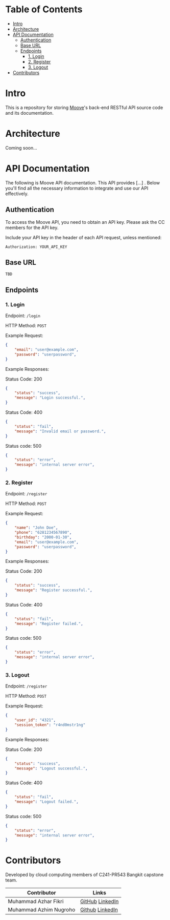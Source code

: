 # Table of Contents
- [Intro](#intro)
- [Architecture](#architecture)
- [API Documentation](#api-documentation)
	- [Authentication](#authentication)
	- [Base URL](#base-url)
	- [Endpoints](#endpoints)
		- [1. Login](#login)
		- [2. Register](#register)
		- [3. Logout](#logout)
- [Contributors](#contributors)
# Intro
This is a repository for storing [Moove](https://github.com/C241-PR543-team)'s back-end RESTful API source code and its documentation.
# Architecture
Coming soon...
# API Documentation
The following is Moove API documentation. This API provides [...] . Below you'll find all the necessary information to integrate and use our API effectively.
## Authentication
To access the Moove API, you need to obtain an API key. Please ask the CC members for the API key.

Include your API key in the header of each API request, unless mentioned:
```
Authorization: YOUR_API_KEY
```
## Base URL

```
TBD
```
## Endpoints
### 1. Login
Endpoint: `/login`

HTTP Method: `POST`

Example Request:
```json
{
	"email": "user@example.com",
	"password": "userpassword",
}
```
Example Responses:

Status Code: 200
```json
{
	"status": "success",
	"message": "Login successful.",
}
```
Status Code: 400
```json
{
	"status": "fail",
	"message": "Invalid email or password.",
}
```
Status code: 500
```json
{
	"status": "error",
	"message": "internal server error",
}
```
### 2. Register
Endpoint: `/register`

HTTP Method: `POST`

Example Request:
```json
{
	"name": "John Doe",
	"phone": "6281234567890",
	"birthday": "2000-01-30",
	"email": "user@example.com",
	"password": "userpassword",
}
```
Example Responses:

Status Code: 200
```json
{
	"status": "success",
	"message": "Register successful.",
}
```
Status Code: 400
```json
{
	"status": "fail",
	"message": "Register failed.",
}
```
Status code: 500
```json
{
	"status": "error",
	"message": "internal server error",
}
```
### 3. Logout
Endpoint: `/register`

HTTP Method: `POST`

Example Request:
```json
{
	"user_id": "4321",
	"session_token": "r4nd0mstr1ng"
}
```
Example Responses:

Status Code: 200
```json
{
	"status": "success",
	"message": "Logout successful.",
}
```
Status Code: 400
```json
{
	"status": "fail",
	"message": "Logout failed.",
}
```
Status code: 500
```json
{
	"status": "error",
	"message": "internal server error",
}
```
# Contributors
Developed by cloud computing members of C241-PR543 Bangkit capstone team.

| Contributor            | Links                                                                                              |
| ---------------------- | -------------------------------------------------------------------------------------------------- |
| Muhammad Azhar Fikri   | [GitHub](https://github.com/mazhrf) [LinkedIn](https://www.linkedin.com/in/mazhrf/)                |
| Muhammad Azhim Nugroho | [Github](https://github.com/azhimn) [LinkedIn](https://www.linkedin.com/in/muhammad-azhim-nugroho) |
